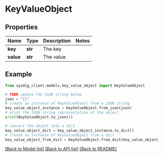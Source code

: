 # KeyValueObject


## Properties

Name | Type | Description | Notes
------------ | ------------- | ------------- | -------------
**key** | **str** | The key | 
**value** | **str** | The value | 

## Example

```python
from sysdig_client.models.key_value_object import KeyValueObject

# TODO update the JSON string below
json = "{}"
# create an instance of KeyValueObject from a JSON string
key_value_object_instance = KeyValueObject.from_json(json)
# print the JSON string representation of the object
print(KeyValueObject.to_json())

# convert the object into a dict
key_value_object_dict = key_value_object_instance.to_dict()
# create an instance of KeyValueObject from a dict
key_value_object_from_dict = KeyValueObject.from_dict(key_value_object_dict)
```
[[Back to Model list]](../README.md#documentation-for-models) [[Back to API list]](../README.md#documentation-for-api-endpoints) [[Back to README]](../README.md)


